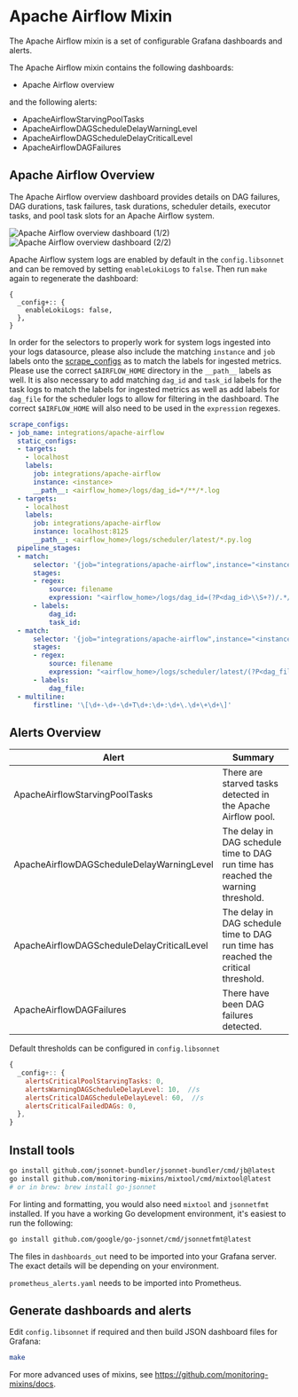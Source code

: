 # Apache Airflow Mixin

The Apache Airflow mixin is a set of configurable Grafana dashboards and alerts.

The Apache Airflow mixin contains the following dashboards:

- Apache Airflow overview

and the following alerts:

- ApacheAirflowStarvingPoolTasks
- ApacheAirflowDAGScheduleDelayWarningLevel
- ApacheAirflowDAGScheduleDelayCriticalLevel
- ApacheAirflowDAGFailures

## Apache Airflow Overview

The Apache Airflow overview dashboard provides details on DAG failures, DAG durations, task failures, task durations, scheduler details, executor tasks, and pool task slots for an Apache Airflow system.

![Apache Airflow overview dashboard (1/2)](https://storage.googleapis.com/grafanalabs-integration-assets/apache-airflow/screenshots/apache_airflow_overview_1.png)
![Apache Airflow overview dashboard (2/2)](https://storage.googleapis.com/grafanalabs-integration-assets/apache-airflow/screenshots/apache_airflow_overview_2.png)

Apache Airflow system logs are enabled by default in the `config.libsonnet` and can be removed by setting `enableLokiLogs` to `false`. Then run `make` again to regenerate the dashboard:

```
{
  _config+:: {
    enableLokiLogs: false,
  },
}
```

In order for the selectors to properly work for system logs ingested into your logs datasource, please also include the matching `instance` and `job` labels onto the [scrape_configs](https://grafana.com/docs/loki/latest/clients/promtail/configuration/#scrape_configs) as to match the labels for ingested metrics. Please use the correct `$AIRFLOW_HOME` directory in the `__path__` labels as well. It is also necessary to add matching `dag_id` and `task_id` labels for the task logs to match the labels for ingested metrics as well as add labels for `dag_file` for the scheduler logs to allow for filtering in the dashboard. The correct `$AIRFLOW_HOME` will also need to be used in the `expression` regexes.

```yaml
scrape_configs:
- job_name: integrations/apache-airflow
  static_configs:
  - targets:
    - localhost
    labels:
      job: integrations/apache-airflow
      instance: <instance>
      __path__: <airflow_home>/logs/dag_id=*/**/*.log
  - targets:
    - localhost
    labels:
      job: integrations/apache-airflow
      instance: localhost:8125
      __path__: <airflow_home>/logs/scheduler/latest/*.py.log
  pipeline_stages:
  - match:
      selector: '{job="integrations/apache-airflow",instance="<instance>"}'
      stages:
      - regex:
          source: filename
          expression: "<airflow_home>/logs/dag_id=(?P<dag_id>\\S+?)/.*/task_id=(?P<task_id>\\S+?)/.*log"
      - labels:
          dag_id:
          task_id:
  - match:
      selector: '{job="integrations/apache-airflow",instance="<instance>"}'
      stages:
      - regex:
          source: filename
          expression: "<airflow_home>/logs/scheduler/latest/(?P<dag_file>\\S+?)\\.log"
      - labels:
          dag_file:   
  - multiline:
      firstline: '\[\d+-\d+-\d+T\d+:\d+:\d+\.\d+\+\d+\]'
```

## Alerts Overview

| Alert                                       | Summary                                                                             |
|---------------------------------------------|-------------------------------------------------------------------------------------|
| ApacheAirflowStarvingPoolTasks              | There are starved tasks detected in the Apache Airflow pool.                        |
| ApacheAirflowDAGScheduleDelayWarningLevel   | The delay in DAG schedule time to DAG run time has reached the warning threshold.   |
| ApacheAirflowDAGScheduleDelayCriticalLevel  | The delay in DAG schedule time to DAG run time has reached the critical threshold.  |
| ApacheAirflowDAGFailures                    | There have been DAG failures detected.                                              |

Default thresholds can be configured in `config.libsonnet`

```js
{
  _config+:: {
    alertsCriticalPoolStarvingTasks: 0,
    alertsWarningDAGScheduleDelayLevel: 10,  //s
    alertsCriticalDAGScheduleDelayLevel: 60,  //s
    alertsCriticalFailedDAGs: 0,
  },
}
```

## Install tools

```bash
go install github.com/jsonnet-bundler/jsonnet-bundler/cmd/jb@latest
go install github.com/monitoring-mixins/mixtool/cmd/mixtool@latest
# or in brew: brew install go-jsonnet
```

For linting and formatting, you would also need `mixtool` and `jsonnetfmt` installed. If you
have a working Go development environment, it's easiest to run the following:

```bash
go install github.com/google/go-jsonnet/cmd/jsonnetfmt@latest
```

The files in `dashboards_out` need to be imported
into your Grafana server. The exact details will be depending on your environment.

`prometheus_alerts.yaml` needs to be imported into Prometheus.

## Generate dashboards and alerts

Edit `config.libsonnet` if required and then build JSON dashboard files for Grafana:

```bash
make
```

For more advanced uses of mixins, see
https://github.com/monitoring-mixins/docs.
